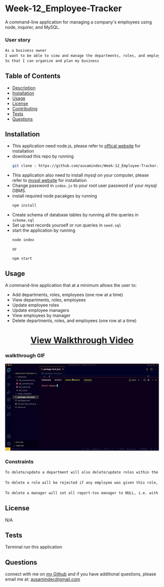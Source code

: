 # Week-12_Employee-Tracker
A command-line application for managing a company's employees using node, inquirer, and MySQL.


### User story
```md
As a business owner
I want to be able to view and manage the departments, roles, and employees in my company
So that I can organize and plan my business
```
## Table of Contents
  * [Description](#description)
  * [Installation](#installation)
  * [Usage](#usage)
  * [License](#license)
  * [Contributing](#contributing)
  * [Tests](#tests)
  * [Questions](#questions)  

## Installation
- This application need node.js, please refer to [offical website](https://nodejs.org/en/download/) for installation
- download this repo by running
    ```bash
    git clone : https://github.com/ausamindec/Week-12_Employee-Tracker.git
    ```
- This application also need to install mysql on your computer, please refer to [mysql website](https://www.mysql.com/downloads/) for installation
- Change password in ```index.js``` to your root user password of your mysql DBMS.
- install required node pacakges by running
    ```bash
    npm install
    ```
- Create schema of database tables by running all the queries in ```schema.sql```
- Set up test records yourself or run queries in ```seed.sql```
- start the application by running
    ```
    node index
    ```
    or
    ```
    npm start
    ```


## Usage
A command-line application that at a minimum allows the user to:
- Add departments, roles, employees (one row at a time)
- View departments, roles, employees
- Update employee roles
- Update employee managers
- View employees by manager
- Delete departments, roles, and employees (one row at a time)

### 
<h1 align="center">
    <a href="https://drive.google.com/file/d/1jkLcPTya4VeHd8YzFLy4ORIoPeSX3_-k/view?usp=sharing" target="_blank">
     View Walkthrough Video
    </a>
</h1>

### walkthrough GIF
![employee-tracker](https://github.com/ausamindec/Week-12_Employee-Tracker/blob/main/demo_week-12.gif)

### Constraints
```md
To delete/update a department will also delete/update roles within the department

To delete a role will be rejected if any employee was given this role, and an error will be thrown; to update a role will also update every employee with the role

To delete a manager will set all report-tos manager to NULL, i.e. with no manager 
```

## License
N/A
  
## Tests
Terminal run this application  
## Questions
connect with me on [my Github](https://github.com/ausamindec) and if you have additional questions, please email me at: ausamindec@gmail.com


